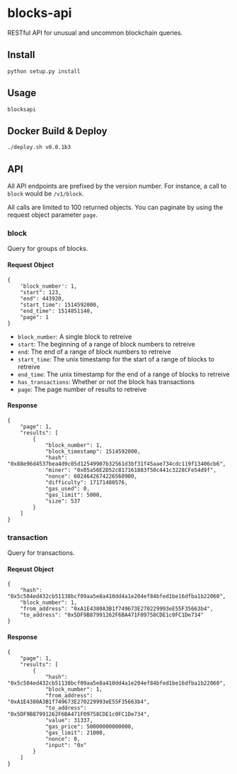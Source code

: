 # blocks-api

RESTful API for unusual and uncommon blockchain queries.

## Install

    python setup.py install

## Usage

    blocksapi

## Docker Build & Deploy

    ./deploy.sh v0.0.1b3

## API

All API endpoints are prefixed by the version number.  For instance, a call to
`block` would be `/v1/block`.

All calls are limited to 100 returned objects.  You can paginate by using the 
request object parameter `page`.

### block

Query for groups of blocks.

#### Request Object

    {
        'block_number': 1,
        "start": 123,
        "end": 443920,
        "start_time": 1514592000,
        "end_time": 1514851140,
        "page": 1
    }

- `block_number`: A single block to retreive
- `start`: The beginning of a range of block numbers to retreive
- `end`: The end of a range of block numbers to retreive
- `start_time`: The unix timestamp for the start of a range of blocks to retreive
- `end_time`: The unix timestamp for the end of a range of blocks to retreive
- `has_transactions`: Whether or not the block has transactions
- `page`: The page number of results to retreive

#### Response

    {
        "page": 1,
        "results": [
            {
                "block_number": 1,
                "block_timestamp": 1514592000,
                "hash": "0x88e96d4537bea4d9c05d12549907b32561d3bf31f45aae734cdc119f13406cb6",
                "miner": "0x05a56E2D52c817161883f50c441c3228CFe54d9f",
                "nonce": 6024642674226568900,
                "difficulty": 17171480576,
                "gas_used": 0,
                "gas_limit": 5000,
                "size": 537
            }
        ]
    }

### transaction

Query for transactions.

#### Reqeust Object

    {
        "hash": "0x5c504ed432cb51138bcf09aa5e8a410dd4a1e204ef84bfed1be16dfba1b22060",
        "block_number": 1,
        "from_address": "0xA1E4380A3B1f749673E270229993eE55F35663b4",
        "to_address": "0x5DF9B87991262F6BA471F09758CDE1c0FC1De734"
    }

#### Response

    {
        "page": 1,
        "results": [
            {
                "hash": "0x5c504ed432cb51138bcf09aa5e8a410dd4a1e204ef84bfed1be16dfba1b22060",
                "block_number": 1,
                "from_address": "0xA1E4380A3B1f749673E270229993eE55F35663b4",
                "to_address": "0x5DF9B87991262F6BA471F09758CDE1c0FC1De734",
                "value": 31337,
                "gas_price": 50000000000000,
                "gas_limit": 21000,
                "nonce": 0,
                "input": "0x"
            }
        ]
    }